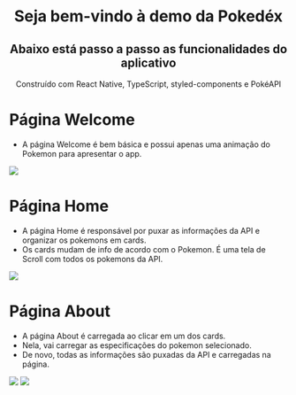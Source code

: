 <h1 align="center">Seja bem-vindo à demo da Pokedéx</h1>
<h2 align="center">Abaixo está passo a passo as funcionalidades do aplicativo</h2>
<p align="center">Construído com React Native, TypeScript, styled-components e PokéAPI</p>

# Página Welcome
- A página Welcome é bem básica e possui apenas uma animação do Pokemon para apresentar o app.
<img src="/src/design/PWelcome.png"/>

# Página Home
- A página Home é responsável por puxar as informações da API e organizar os pokemons em cards.
- Os cards mudam de info de acordo com o Pokemon. É uma tela de Scroll com todos os pokemons da API.
<img src="/src/design/PHome.png"/>

# Página About
- A página About é carregada ao clicar em um dos cards. 
- Nela, vai carregar as especificações do pokemon selecionado.
- De novo, todas as informações são puxadas da API e carregadas na página.
<div display="flex" flex-direction="row">
    <img src="/src/design/PAbout1.png">
    <img src="/src/design/PAbout2.png">
</div>